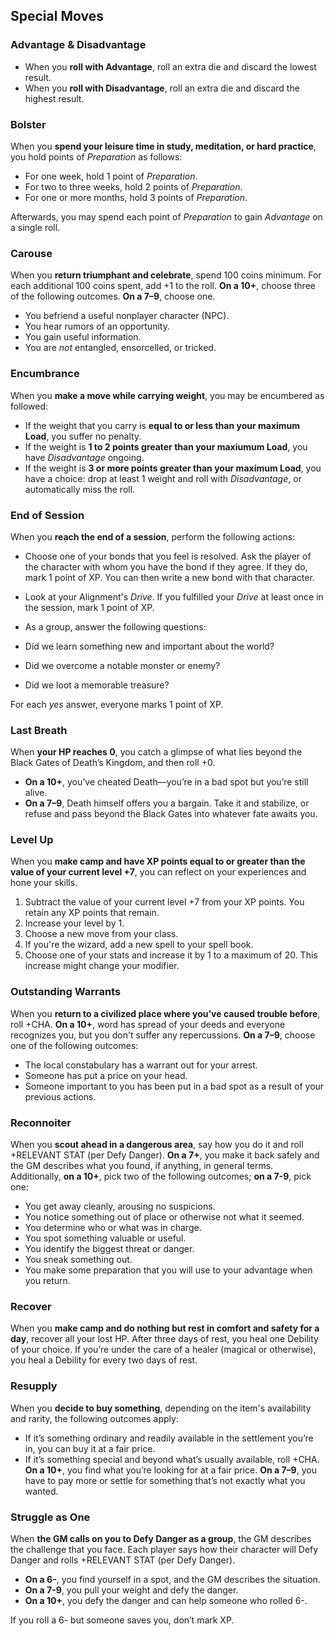 ## Special Moves

### Advantage & Disadvantage

* When you **roll with Advantage**, roll an extra die and discard the lowest result. 
* When you **roll with Disadvantage**, roll an extra die and discard the highest result. 

### Bolster
When you **spend your leisure time in study, meditation, or hard practice**, you hold points of *Preparation* as follows:

* For one week, hold 1 point of *Preparation*.
* For two to three weeks, hold 2 points of *Preparation*.
* For one or more months, hold 3 points of *Preparation*. 

Afterwards, you may spend each point of *Preparation* to gain *Advantage* on a single roll.

### Carouse 
When you **return triumphant and celebrate**, spend 100 coins minimum. For each additional 100 coins spent, add +1 to the roll. **On a 10+**, choose three of the following outcomes. **On a 7–9**, choose one. 

* You befriend a useful nonplayer character (NPC).
* You hear rumors of an opportunity.
* You gain useful information.
* You are *not* entangled, ensorcelled, or tricked.

### Encumbrance
When you **make a move while carrying weight**, you may be encumbered as followed:

* If the weight that you carry is **equal to or less than your maximum Load**, you suffer no penalty.
* If the weight is **1 to 2 points greater than your maxiumum Load**, you have *Disadvantage* ongoing.
* If the weight is **3 or more points greater than your maximum Load**, you have a choice: drop at least 1 weight and roll with *Disadvantage*, or automatically miss the roll.

### End of Session
When you **reach the end of a session**, perform the following actions:

* Choose one of your bonds that you feel is resolved. Ask the player of the character with whom you have the bond if they agree. If they do, mark 1 point of XP. You can then write a new bond with that character.

* Look at your Alignment's *Drive*. If you fulfilled your *Drive* at least once in the session, mark 1 point of XP. 

* As a group, answer the following questions:

 * Did we learn something new and important about the world?
 * Did we overcome a notable monster or enemy?
 * Did we loot a memorable treasure?

For each *yes* answer, everyone marks 1 point of XP.

### Last Breath
When **your HP reaches 0**, you catch a glimpse of what lies beyond the Black Gates of Death’s Kingdom, and then roll +0. 

* **On a 10+**, you’ve cheated Death—you’re in a bad spot but you’re still alive. 
* **On a 7–9**, Death himself offers you a bargain. Take it and stabilize, or refuse and pass beyond the Black Gates into whatever fate awaits you.

### Level Up
When you **make camp and have XP points equal to or greater than the value of your current level +7**, you can reflect on your experiences and hone your skills.

1. Subtract the value of your current level +7 from your XP points. You retain any XP points that remain. 
1. Increase your level by 1.
1. Choose a new move from your class.
1. If you're the wizard, add a new spell to your spell book.
1. Choose one of your stats and increase it by 1 to a maximum of 20. This increase might change your modifier.

### Outstanding Warrants
When you **return to a civilized place where you’ve caused trouble before**, roll +CHA. **On a 10+**, word has spread of your deeds and everyone recognizes you, but you don't suffer any repercussions. **On a 7–9**, choose one of the following outcomes:

* The local constabulary has a warrant out for your arrest.
* Someone has put a price on your head.
* Someone important to you has been put in a bad spot as a result of your previous actions.

### Reconnoiter
When you **scout ahead in a dangerous area**, say how you do it and roll +RELEVANT STAT (per Defy Danger). **On a 7+**, you make it back safely and the GM describes what you found, if anything, in general terms. Additionally, **on a 10+**, pick two of the following outcomes; **on a 7-9**, pick one:

- You get away cleanly, arousing no suspicions.
- You notice something out of place or otherwise not what it seemed.
- You determine who or what was in charge.
- You spot something valuable or useful.
- You identify the biggest threat or danger.
- You sneak something out.
- You make some preparation that you will use to your advantage when you return.

### Recover
When you **make camp and do nothing but rest in comfort and safety for a day**, recover all your lost HP. After three days of rest, you heal one Debility of your choice. If you’re under the care of a healer (magical or otherwise), you heal a Debility for every two days of rest.

### Resupply
When you **decide to buy something**, depending on the item's availability and rarity, the following outcomes apply:

* If it’s something ordinary and readily available in the settlement you’re in, you can buy it at a fair price. 
* If it’s something special and beyond what’s usually available, roll +CHA. **On a 10+**, you find what you’re looking for at a fair price. **On a 7–9**, you have to pay more or settle for something that’s not exactly what you wanted.

### Struggle as One
When **the GM calls on you to Defy Danger as a group**, the GM describes the challenge that you face. Each player says how their character will Defy Danger and rolls +RELEVANT STAT (per Defy Danger). 

* **On a 6-**, you find yourself in a spot, and the GM describes the situation. 
* **On a 7-9**, you pull your weight and defy the danger.
* **On a 10+**, you defy the danger and can help someone who rolled 6-.

If you roll a 6- but someone saves you, don’t mark XP.
